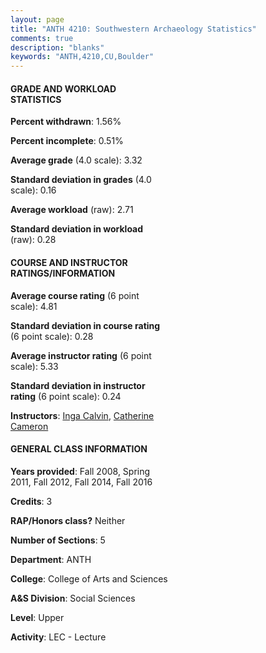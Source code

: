 ```yaml
---
layout: page
title: "ANTH 4210: Southwestern Archaeology Statistics"
comments: true
description: "blanks"
keywords: "ANTH,4210,CU,Boulder"
---
```

<head>
<script src="https://ajax.googleapis.com/ajax/libs/jquery/2.1.3/jquery.min.js"></script>
<script src="https://dl.dropboxusercontent.com/s/pc42nxpaw1ea4o9/highcharts.js?dl=0"></script>
<!-- <script src="../assets/js/highcharts.js"></script> -->
<style type="text/css">@font-face {
	font-family: "Bebas Neue";
	src: url(https://www.filehosting.org/file/details/544349/BebasNeue Regular.otf) format("opentype");
	}
	h1.Bebas { 
		font-family: "Bebas Neue", Verdana, Tahoma;
	}
</style>
</head>
<body>
	<div id="container" style="float: right; width: 45%; height: 88%; margin-left: 2.5%; margin-right: 2.5%;"></div>
	<script language="JavaScript">
		$(document).ready(function() {
		var chart = {type: 'column'};
		var title = {text: 'Grade Distribution'};
		var xAxis = {categories: ['A','B','C','D','F'],crosshair: true};
		var yAxis = {min: 0,title: {text: 'Percentage'}};
		var tooltip = {headerFormat: '<center><b><span style="font-size:20px">{point.key}</span></b></center>',
		               pointFormat: '<td style="padding:0"><b>{point.y:.1f}%</b></td>',
		               footerFormat: '</table>',shared: true,useHTML: true};
		var plotOptions = {column: {pointPadding: 0.0,borderWidth: 0}};  
		var credits = {enabled: false};var series= [{name: 'Percent',data: [55.24,29.5,11.2,1.67,2.39,]}];
		var json = {};
		json.chart = chart;
		json.title = title;
		json.tooltip = tooltip;
		json.xAxis = xAxis;
		json.yAxis = yAxis;  
		json.series = series;
		json.plotOptions = plotOptions;  
		json.credits = credits;
		$('#container').highcharts(json);
	});
	</script>
</body>
			   
#### GRADE AND WORKLOAD STATISTICS

**Percent withdrawn**: 1.56%

**Percent incomplete**: 0.51%

**Average grade** (4.0 scale): 3.32

**Standard deviation in grades** (4.0 scale): 0.16

**Average workload** (raw): 2.71

**Standard deviation in workload** (raw): 0.28

#### COURSE AND INSTRUCTOR RATINGS/INFORMATION

**Average course rating** (6 point scale): 4.81

**Standard deviation in course rating** (6 point scale): 0.28

**Average instructor rating** (6 point scale): 5.33

**Standard deviation in instructor rating** (6 point scale): 0.24

**Instructors**: <a href='../../instructors/Inga_Calvin'>Inga Calvin</a>, <a href='../../instructors/Catherine_Cameron'>Catherine Cameron</a>

#### GENERAL CLASS INFORMATION

**Years provided**: Fall 2008, Spring 2011, Fall 2012, Fall 2014, Fall 2016

**Credits**: 3

**RAP/Honors class?** Neither

**Number of Sections**: 5

**Department**: ANTH

**College**: College of Arts and Sciences

**A&S Division**: Social Sciences

**Level**: Upper

**Activity**: LEC - Lecture
